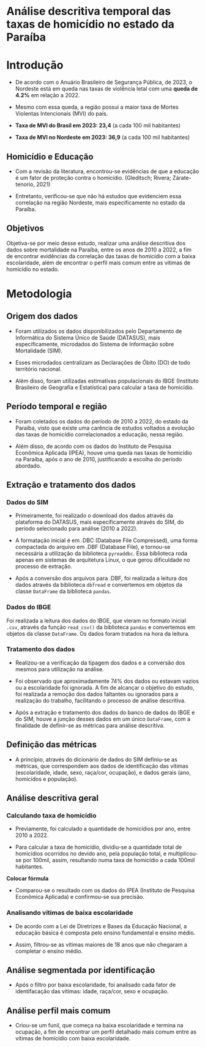 # Análise descritiva temporal das taxas de homicídio no estado da Paraíba

# Introdução

- De acordo com o Anuário Brasileiro de Segurança Pública, de 2023, o Nordeste está em queda nas taxas de violência letal com uma **queda de 4.2%** em relação a 2022.

- Mesmo com essa queda, a região possui a maior taxa de Mortes Violentas Intencionais (MVI) do país.

- **Taxa de MVI do Brasil em 2023: 23,4** (a cada 100 mil habitantes)

- **Taxa de MVI no Nordeste em 2023: 36,9** (a cada 100 mil habitantes)

## Homicídio e Educação

- Com a revisão da literatura, encontrou-se evidências de que a educação é um fator de proteção contra o homicídio. (Gleditsch; Rivera; Zárate-tenorio, 2021)

- Entretanto, verificou-se que não há estudos que evidenciem essa correlação na região Nordeste, mais especificamente no estado da Paraíba.

## Objetivos

Objetiva-se por meio desse estudo, realizar uma análise descritiva dos dados sobre mortalidade na Paraíba, entre os anos de 2010 a 2022, a fim de encontrar evidências da correlação das taxas de homicídio com a baixa escolaridade, além de encontrar o perfil mais comum entre as vítimas de homicídio no estado.

# Metodologia

## Origem dos dados

- Foram utilizados os dados disponibilizados pelo Departamento de Informática do Sistema Único de Saúde (DATASUS), mais especificamente, microdados do Sistema de Informação sobre Mortalidade (SIM).

- Esses microdados centralizam as Declarações de Óbito (DO) de todo território nacional.

- Além disso, foram utilizadas estimativas populacionais do IBGE (Instituto Brasileiro de Geografia e Estatística) para calcular a taxa de homicídio.

## Período temporal e região

- Foram coletados os dados do período de 2010 a 2022, do estado da Paraíba, visto que existe uma carência de estudos voltados a evolução das taxas de homicídio correlacionados a educação, nessa região.

- Além disso, de acordo com os dados do Instituto de Pesquisa Econômica Aplicada (IPEA), houve uma queda nas taxas de homicídio na Paraíba, após o ano de 2010, justificando a escolha do período abordado.

## Extração e tratamento dos dados

### Dados do SIM

- Primeiramente, foi realizado o download dos dados através da plataforma do DATASUS, mais especificamente através do SIM, do período selecionado para análise (2010 a 2022).

- A formatação inicial é em .DBC (Database File Compressed), uma forma compactada do arquivo em .DBF (Database File), e tornou-se necessária a utilização da biblioteca `pyreaddbc`. Essa biblioteca roda apenas em sistemas de arquitetura Linux, o que gerou dificuldade no processo de extração.

- Após a conversão dos arquivos para .DBF, foi realizada a leitura dos dados através da biblioteca `dbfread` e convertemos em objetos da classe `DataFrame` da biblioteca `pandas`.

### Dados do IBGE

Foi realizada a leitura dos dados do IBGE, que vieram no formato inicial `.csv`, através da função `read_csv()` da biblioteca `pandas` e convertemos em objetos da classe `DataFrame`. Os dados foram tratados na hora da leitura.

### Tratamento dos dados

- Realizou-se a verificação da tipagem dos dados e a conversão dos mesmos para utilização na análise.

- Foi observado que aproximadamente 74% dos dados ou estavam vazios ou a escolaridade foi ignorada. A fim de alcançar o objetivo do estudo, foi realizada a remoção dos dados faltantes ou ignorados para a realização do trabalho, facilitando o processo de análise descritiva.

- Após a extração e tratamento dos dados do banco de dados do IBGE e do SIM, houve a junção desses dados em um único `DataFrame`, com a finalidade de definir-se as métricas para análise descritíva.

## Definição das métricas

- A princípio, através do dicionário de dados do SIM definiu-se as métricas, que correspondem aos dados de identificação das vítimas (escolaridade, idade, sexo, raça/cor, ocupação), e dados gerais (ano, homicídos e população).

## Análise descritiva geral

### Calculando taxa de homicídio

- Previamente, foi calculado a quantidade de homicídios por ano, entre 2010 a 2022.

- Para calcular a taxa de homicídio, dividiu-se a quantidade total de homicídios ocorridos no devido ano, pela população total, e multiplicou-se por 100mil, assim, resultando numa taxa de homicídio a cada 100mil habitantes.

**Colocar fórmula**

- Comparou-se o resultado com os dados do IPEA (Instituto de Pesquisa Econômica Aplicada) e confirmou-se sua precisão.

### Analisando vítimas de baixa escolaridade

- De acordo com a Lei de Diretrizes e Bases da Educação Nacional, a educação básica é composta pelo ensino fundamental e ensino médio.

- Assim, filtrou-se as vítimas maiores de 18 anos que não chegaram a completar o ensino médio.

## Análise segmentada por identificação

- Após o filtro por baixa escolaridade, foi analisado cada fator de identifacação das vítimas: idade, raça/cor, sexo e ocupação.

## Análise perfil mais comum 

- Criou-se um funil, que começa na baixa escolaridade e termina na ocupação, a fim de encontrar um perfil detalhado mais comum entre as vítimas de homicídio com baixa escolaridade.